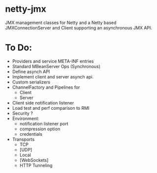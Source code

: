 netty-jmx
=========

JMX management classes for Netty and a Netty based JMXConnectionServer and Client supporting an asynchronous JMX API.

To Do:
=========
  - Providers and service META-INF entries
  - Standard MBeanServer Ops  (Synchronous)
  - Define asynch API
  - Implement client and server asynch api.
  - Custom serializers
  - ChannelFactory and Pipelines for 
    - Client
    - Server
  - Client side notification listener
  - Load test and perf comparison to RMI
  - Security ?
  - Environment:
    - notification listener port
    - compression option
    - credentials
  - Transports
    - TCP
    - [UDP]
    - Local
    - [WebSockets]
    - HTTP Tunneling